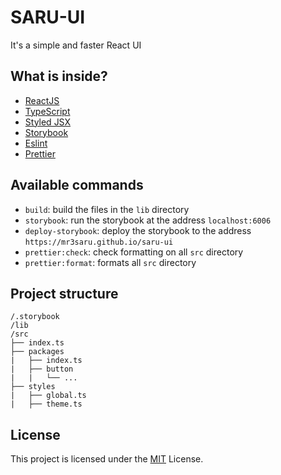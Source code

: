 # SARU-UI

It's a simple and faster React UI

## What is inside?

- [ReactJS](https://reactjs.org/)
- [TypeScript](https://www.typescriptlang.org/)
- [Styled JSX](https://github.com/vercel/styled-jsx)
- [Storybook](https://storybook.js.org/)
- [Eslint](https://eslint.org/)
- [Prettier](https://prettier.io/)

## Available commands

- `build`: build the files in the `lib` directory
- `storybook`: run the storybook at the address `localhost:6006`
- `deploy-storybook`: deploy the storybook to the address `https://mr3saru.github.io/saru-ui`
- `prettier:check`: check formatting on all `src` directory
- `prettier:format`: formats all `src` directory

## Project structure

```
/.storybook
/lib
/src
├── index.ts
├── packages
|   ├── index.ts
|   ├── button
|   |   └── ...
├── styles
|   ├── global.ts
|   ├── theme.ts
```

## License

This project is licensed under the [MIT](./LICENSE) License.
